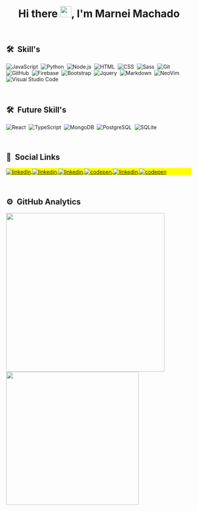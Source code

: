 <h1 align="center">Hi there <img src="https://raw.githubusercontent.com/kaueMarques/kaueMarques/master/hi.gif" width="30px">, I'm Marnei Machado</h1>

<br>

## 🛠 &nbsp;Skill's

![JavaScript](https://img.shields.io/badge/-JavaScript-05122A?style=flat&logo=javascript)&nbsp;
![Python](https://img.shields.io/badge/-Python-05122A?style=flat&logo=python)&nbsp;
![Node.js](https://img.shields.io/badge/-Node.js-05122A?style=flat&logo=node.js)&nbsp;
![HTML](https://img.shields.io/badge/-HTML-05122A?style=flat&logo=HTML5)&nbsp;
![CSS](https://img.shields.io/badge/-CSS-05122A?style=flat&logo=CSS3&logoColor=1572B6)&nbsp;
![Sass](https://img.shields.io/badge/-Sass-05122A?style=flat&logo=sass)&nbsp;
![Git](https://img.shields.io/badge/-Git-05122A?style=flat&logo=git)&nbsp;
![GitHub](https://img.shields.io/badge/-GitHub-05122A?style=flat&logo=github)&nbsp;
![Firebase](https://img.shields.io/badge/-Firebase-05122A?style=flat&logo=firebase)&nbsp;
![Bootstrap](https://img.shields.io/badge/-Bootstrap-05122A?style=flat&logo=bootstrap)&nbsp;
![Jquery](https://img.shields.io/badge/-Jquery-05122A?style=flat&logo=jquery)&nbsp;
![Markdown](https://img.shields.io/badge/-Markdown-05122A?style=flat&logo=markdown)&nbsp;
![NeoVim](https://img.shields.io/badge/-NeoVim-05122A?style=flat&logo=NEOVIM)&nbsp;
![Visual Studio Code](https://img.shields.io/badge/-Visual%20Studio%20Code-05122A?style=flat&logo=visual-studio-code&logoColor=007ACC)&nbsp;

<br>

## 🛠 &nbsp;Future Skill's
![React](https://img.shields.io/badge/-React-05122A?style=flat&logo=react)&nbsp;
![TypeScript](https://img.shields.io/badge/-TypeScript-05122A?style=flat&logo=typescript)&nbsp;
![MongoDB](https://img.shields.io/badge/-Mongo%20DB-05122A?style=flat&logo=mongodb)&nbsp;
![PostgreSQL](https://img.shields.io/badge/-PostgreSQL-05122A?style=flat&logo=postgresql)&nbsp;
![SQLite](https://img.shields.io/badge/-SQLite-05122A?style=flat&logo=sqlite)&nbsp;

<br>

## 📱 &nbsp;Social Links

<p align="left" style="background:yellow">
<a href="https://www.linkedin.com/in/marnei-leandro-machado-b4210722a/" target="_blank">
  <img align="center" src="https://img.shields.io/badge/-Linkedin-05122A?style=flat&logo=linkedin" alt="linkedin"/>
</a>
<a href="https://discordapp.com/users/375407448795774976" target="_blank">
  <img align="center" src="https://img.shields.io/badge/-Discord-05122A?style=flat&logo=discord" alt="linkedin"/>
</a>
<a href="mailto:marnei.machado@gmail.com" target="_blank">
  <img align="center" src="https://img.shields.io/badge/-Gmail-05122A?style=flat&logo=gmail" alt="linkedin"/>
</a>
<a href="https://t.me/P1P0S" target="_blank">
  <img align="center" src="https://img.shields.io/badge/-Telegram-05122A?style=flat&logo=telegram" alt="codepen"/>
</a>
<a href="https://wa.me//5555997077891" target="_blank">
  <img align="center" src="https://img.shields.io/badge/-WhatsApp-05122A?style=flat&logo=whatsapp" alt="linkedin"/>
</a>
<a href="https://codepen.io/Pipos0" target="_blank">
  <img align="center" src="https://img.shields.io/badge/-CodePen-05122A?style=flat&logo=codepen" alt="codepen"/>
</a>
</p>

<br>

## ⚙️ &nbsp;GitHub Analytics

<p align="left">
<img width="430em" src="https://github-readme-stats.vercel.app/api?username=P1P0S&show_icons=true&theme=vision-friendly-dark" alt=""/>
<img width="360em" src="https://github-readme-stats.vercel.app/api/top-langs/?username=P1P0S&layout=compact&theme=vision-friendly-dark" alt=""/>
</p>


